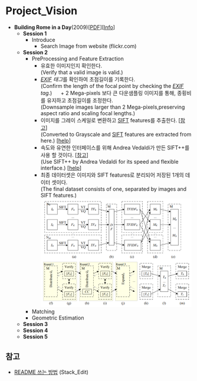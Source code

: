 # Project_Vision

- **Building Rome in a Day**(2009)[[PDF](https://grail.cs.washington.edu/rome/rome_paper.pdf)][[Info](https://grail.cs.washington.edu/rome/)]
  - **Session 1**
    - Introduce
      - Search Image from website (flickr.com)
  - **Session 2**
    - PreProcessing and Feature Extraction
      + 유효한 이미지인지 확인한다.
      <br>(Verify that a valid image is valid.)
      + *[EXIF](https://sno.phy.queensu.ca/~phil/exiftool/TagNames/EXIF.html) 태그*를 확인하여 초점길이를 기록한다.
      <br>(Confirm the length of the focal point by checking the *[EXIF](https://sno.phy.queensu.ca/~phil/exiftool/TagNames/EXIF.html) tag*.)
      + 2 Mega-pixels 보다 큰 다운샘플링 이미지를 통해, 종횡비를 유지하고 초점길이를 조정한다.
      <br>(Downsample images larger than 2 Mega-pixels,preserving aspect ratio and scaling focal lengths.)
      + 이미지를 그레이 스케일로 변환하고 [SIFT](http://opencv-python-tutroals.readthedocs.io/en/latest/py_tutorials/py_feature2d/py_sift_intro/py_sift_intro.html) features를 추출한다. [[참고](https://www.robots.ox.ac.uk/~vgg/research/affine/det_eval_files/lowe_ijcv2004.pdf)]<br>(Converted to Grayscale and [SIFT](http://opencv-python-tutroals.readthedocs.io/en/latest/py_tutorials/py_feature2d/py_sift_intro/py_sift_intro.html) features are extracted from here.) [[help](https://www.robots.ox.ac.uk/~vgg/research/affine/det_eval_files/lowe_ijcv2004.pdf)]
      + 속도와 유연한 인터페이스를 위해 Andrea Vedaldi가 만든 SIFT++를 사용 할 것이다. [[참고](http://vision.ucla.edu/)]<br>
      (Use SIFT++ by Andrea Vedaldi for its speed and flexible interface.) [[help](http://vision.ucla.edu/)]
      + 최종 데이터셋은 이미지와 SIFT features로 분리되어 저장된 1개의 데이터 셋이다.<br>
      (The final dataset consists of one, separated by images and SIFT features.)
      ![](./img/pre-processing.png)
    - Matching
    - Geometric Estimation
  - **Session 3**
  - **Session 4**
  - **Session 5**
  
## 참고
- [README 쓰는 방법](https://stackedit.io/editor) (Stack_Edit)
